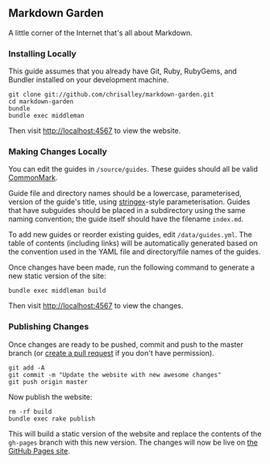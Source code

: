 ## Markdown Garden

A little corner of the Internet that's all about Markdown.

### Installing Locally

This guide assumes that you already have Git, Ruby, RubyGems, and Bundler
installed on your development machine.

```
git clone git://github.com/chrisalley/markdown-garden.git
cd markdown-garden
bundle
bundle exec middleman
```

Then visit <http://localhost:4567> to view the website.

### Making Changes Locally

You can edit the guides in `/source/guides`. These guides should all
be valid [CommonMark][commonmark].

Guide file and directory names should be a lowercase, parameterised, version of
the guide's title, using [stringex][stringex]-style parameterisation. Guides
that have subguides should be placed in a subdirectory using the same naming
convention; the guide itself should have the filename `index.md`.

To add new guides or reorder existing guides, edit `/data/guides.yml`. The
table of contents (including links) will be automatically generated based on the
convention used in the YAML file and directory/file names of the guides.

Once changes have been made, run the following command to generate a new static
version of the site:

```
bundle exec middleman build
```

Then visit <http://localhost:4567> to view the changes.

### Publishing Changes

Once changes are ready to be pushed, commit and push to the master branch (or
[create a pull request][new-pull-request]
if you don't have permission).

```
git add -A
git commit -m "Update the website with new awesome changes"
git push origin master
```

Now publish the website:

```
rm -rf build
bundle exec rake publish
```

This will build a static version of the website and replace the contents of the
`gh-pages` branch with this new version. The changes will now be live on
[the GitHub Pages site][github-pages].

[commonmark]: http://www.commonmark.org
[stringex]: https://github.com/rsl/stringex
[new-pull-request]: https://github.com/chrisalley/markdown-garden/compare
[github-pages]: https://chrisalley.github.io/markdown-garden
